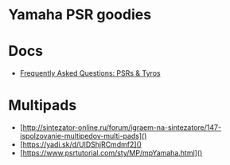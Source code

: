 # Yamaha PSR goodies
<!-- copyright: SeeJay & ReSampled -->

# Docs
* [Frequently Asked Questions: PSRs & Tyros](https://www.psrtutorial.com/MB/zips/FAQ%202016.pdf)

# Multipads
* [http://sintezator-online.ru/forum/igraem-na-sintezatore/147-ispolzovanie-multipedov-multi-pads]()
* [https://yadi.sk/d/UlDShjRCmdmf2]()
* [https://www.psrtutorial.com/sty/MP/mpYamaha.html]()
